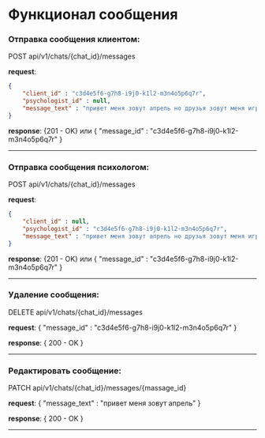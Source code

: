 ﻿# Функционал сообщения


### Отправка сообщения клиентом:

POST api/v1/chats/{chat_id}/messages

**request**:
```json
{
    "client_id" : "c3d4e5f6-g7h8-i9j0-k1l2-m3n4o5p6q7r",
    "psychologist_id" : null,
    "message_text" : "привет меня зовут апрель но друзья зовут меня играть в футбол"
}
```

**response**: {201 - OK} или { "message_id" : "c3d4e5f6-g7h8-i9j0-k1l2-m3n4o5p6q7r" }

---

### Отправка сообщения психологом:

POST api/v1/chats/{chat_id}/messages

**request**:
```json
{
    "client_id" : null,
    "psychologist_id" : "c3d4e5f6-g7h8-i9j0-k1l2-m3n4o5p6q7r",
    "message_text" : "привет меня зовут апрель но друзья зовут меня играть в футбол"
}
```

**response**: {201 - OK} или { "message_id" : "c3d4e5f6-g7h8-i9j0-k1l2-m3n4o5p6q7r" }

---

### Удаление сообщения:

DELETE api/v1/chats/{chat_id}/messages

**request**: { "message_id" : "c3d4e5f6-g7h8-i9j0-k1l2-m3n4o5p6q7r" }

**response**: { 200 - OK }

---

### Редактировать сообщение:

PATCH api/v1/chats/{chat_id}/messages/{massage_id}

**request**: {
"message_text" : "привет меня зовут апрель"
}

**response**: { 200 - OK }

---